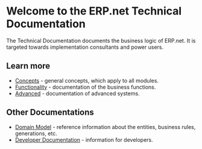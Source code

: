 # Welcome to the ERP.net Technical Documentation

The Technical Documentation documents the business logic of ERP.net.
It is targeted towards implementation consultants and power users.

## Learn more

- [Concepts](~/concepts/overview.md) - general concepts, which apply to all modules.
- [Functionality](~/modules/overview.md) - documentation of the business functions.
- [Advanced](~/advanced/overview.md) - documentation of advanced systems.

## Other Documentations
- [Domain Model](https://erpnetdocs.github.io/model) - reference information about the entities, business rules, generations, etc.
- [Developer Documentation](https://erpnetdocs.github.io/dev) - information for developers.
